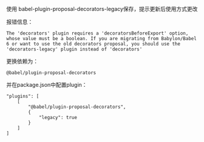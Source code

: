 使用 babel-plugin-proposal-decorators-legacy保存，提示更新后使用方式更改

报错信息：

```
The 'decorators' plugin requires a 'decoratorsBeforeExport' option, whose value must be a boolean. If you are migrating from Babylon/Babel 6 or want to use the old decorators proposal, you should use the 'decorators-legacy' plugin instead of 'decorators'
```

更换依赖为：

```
@babel/plugin-proposal-decorators
```

并在package.json中配置plugin：

```
"plugins": [
    [
        "@babel/plugin-proposal-decorators",
        {
            "legacy": true
        }
    ]
]
```




